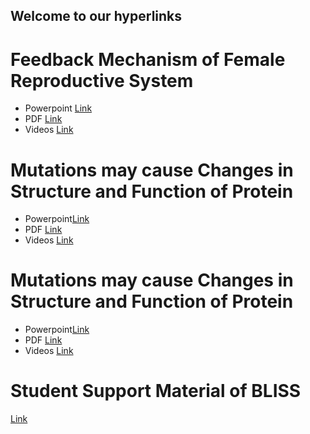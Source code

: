 ## Welcome to our hyperlinks

# Feedback Mechanism of Female Reproductive System 
- Powerpoint [Link](url)
- PDF [Link](https://github.com/ProjectPurposesOnly/ProjectHyperLink/blob/main/Competency-1.pdf)
- Videos [Link](url)

# Mutations may cause Changes in Structure and Function of Protein
- Powerpoint[Link](url)
- PDF [Link](https://github.com/ProjectPurposesOnly/ProjectHyperLink/blob/main/Competency-2.pdf)
- Videos [Link](url)

# Mutations may cause Changes in Structure and Function of Protein
- Powerpoint[Link](url)
- PDF [Link](https://github.com/ProjectPurposesOnly/ProjectHyperLink/blob/main/Competency-3.pdf)
- Videos [Link](url)

# Student Support Material of BLISS
[Link](https://github.com/ProjectPurposesOnly/ProjectHyperLink/blob/main/BLISS.pdf)
